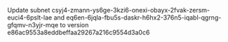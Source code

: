 Update subnet csyj4-zmann-ys6ge-3kzi6-onexi-obayx-2fvak-zersm-euci4-6pslt-lae and eq6en-6jqla-fbu5s-daskr-h6hx2-376n5-iqabl-qgrng-gfqmv-n3yjr-mqe to version e86ac9553a8eddbeffaa29267a216c9554d3a0c6
